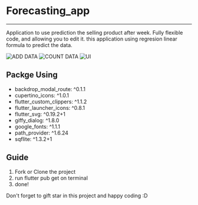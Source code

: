# Forecasting_app
<hr>
Application to use prediction the selling product after week. Fully flexible code, and allowing you to edit it. this application using regresion linear formula to predict the data.

![ADD DATA](/screenshot/ADD.gif)
![COUNT DATA](/screenshot/COUNT.gif)
![UI](/screenshot/UI.gif)


## Packge Using

- backdrop_modal_route: ^0.1.1
- cupertino_icons: ^1.0.1
- flutter_custom_clippers: ^1.1.2
- flutter_launcher_icons: ^0.8.1
- flutter_svg: ^0.19.2+1
- giffy_dialog: ^1.8.0
- google_fonts: ^1.1.1
- path_provider: ^1.6.24
- sqflite: ^1.3.2+1

## Guide

 1. Fork or Clone the project
 2. run flutter pub get on terminal
 3. done!
   
Don't forget to gift star in this project and happy coding :D
